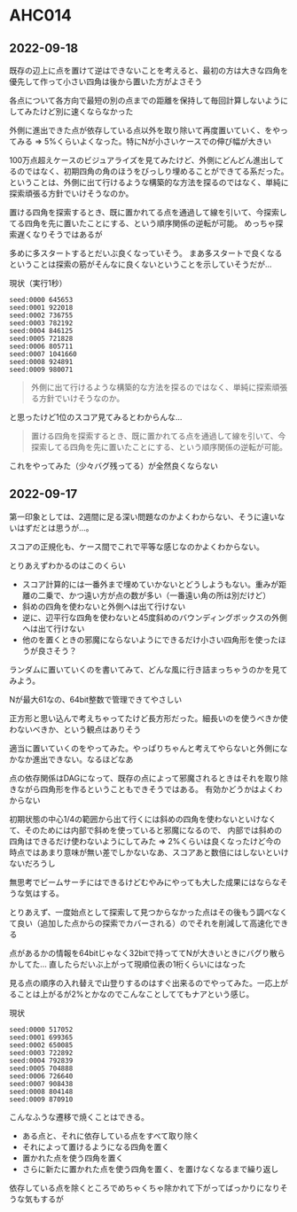 # AHC014

## 2022-09-18

既存の辺上に点を置けて逆はできないことを考えると、最初の方は大きな四角を優先して作って小さい四角は後から置いた方がよさそう

各点について各方向で最短の別の点までの距離を保持して毎回計算しないようにしてみたけど別に速くならなかった

外側に進出できた点が依存している点以外を取り除いて再度置いていく、をやってみる
=> 5%くらいよくなった。特にNが小さいケースでの伸び幅が大きい

100万点超えケースのビジュアライズを見てみたけど、外側にどんどん進出してるのではなく、初期四角の角のほうをびっしり埋めることができてる系だった。
ということは、外側に出て行けるような構築的な方法を探るのではなく、単純に探索頑張る方針でいけそうなのか。

置ける四角を探索するとき、既に置かれてる点を通過して線を引いて、今探索してる四角を先に置いたことにする、という順序関係の逆転が可能。
めっちゃ探索遅くなりそうではあるが

多めに多スタートするとだいぶ良くなっていそう。
まあ多スタートで良くなるということは探索の筋がそんなに良くないということを示していそうだが…

現状（実行1秒）
```
seed:0000 645653
seed:0001 922018
seed:0002 736755
seed:0003 782192
seed:0004 846125
seed:0005 721828
seed:0006 805711
seed:0007 1041660
seed:0008 924891
seed:0009 980071
```

> 外側に出て行けるような構築的な方法を探るのではなく、単純に探索頑張る方針でいけそうなのか。

と思ったけど1位のスコア見てみるとわからんな…

> 置ける四角を探索するとき、既に置かれてる点を通過して線を引いて、今探索してる四角を先に置いたことにする、という順序関係の逆転が可能。

これをやってみた（少々バグ残ってる）が全然良くならない



## 2022-09-17

第一印象としては、2週間に足る深い問題なのかよくわからない、そうに違いないはずだとは思うが…。

スコアの正規化も、ケース間でこれで平等な感じなのかよくわからない。

とりあえずわかるのはこのくらい

* スコア計算的には一番外まで埋めていかないとどうしようもない。重みが距離の二乗で、かつ遠い方が点の数が多い（一番遠い角の所は別だけど）
* 斜めの四角を使わないと外側へは出て行けない
* 逆に、辺平行な四角を使わないと45度斜めのバウンディングボックスの外側へは出て行けない
* 他のを置くときの邪魔にならないようにできるだけ小さい四角形を使ったほうが良さそう？

ランダムに置いていくのを書いてみて、どんな風に行き詰まっちゃうのかを見てみよう。

Nが最大61なの、64bit整数で管理できてやさしい

正方形と思い込んで考えちゃってたけど長方形だった。細長いのを使うべきか使わないべきか、という観点はありそう

適当に置いていくのをやってみた。やっぱりちゃんと考えてやらないと外側になかなか進出できない。なるほどなあ

点の依存関係はDAGになって、既存の点によって邪魔されるときはそれを取り除きながら四角形を作るということもできそうではある。
有効かどうかはよくわからない

初期状態の中心1/4の範囲から出て行くには斜めの四角を使わないといけなくて、そのためには内部で斜めを使っていると邪魔になるので、
内部では斜めの四角はできるだけ使わないようにしてみた
=> 2%くらいは良くなったけど今の時点ではあまり意味が無い差でしかないなあ、スコアあと数倍にはしないといけないだろうし

無思考でビームサーチにはできるけどむやみにやっても大した成果にはならなそうな気はする。

とりあえず、一度始点として探索して見つからなかった点はその後もう調べなくて良い（追加した点からの探索でカバーされる）のでそれを削減して高速化できる

点があるかの情報を64bitじゃなく32bitで持っててNが大きいときにバグり散らかしてた… 直したらだいぶ上がって現順位表の1桁くらいにはなった

見る点の順序の入れ替えで山登りするのはすぐ出来るのでやってみた。一応上がることは上がるが2%とかなのでこんなことしててもナアという感じ。

現状
```
seed:0000 517052
seed:0001 699365
seed:0002 650085
seed:0003 722892
seed:0004 792839
seed:0005 704888
seed:0006 726640
seed:0007 908438
seed:0008 804148
seed:0009 870910
```

こんなふうな遷移で焼くことはできる。

* ある点と、それに依存している点をすべて取り除く
* それによって置けるようになる四角を置く
* 置かれた点を使う四角を置く
* さらに新たに置かれた点を使う四角を置く、を置けなくなるまで繰り返し

依存している点を除くところでめちゃくちゃ除かれて下がってばっかりになりそうな気もするが

